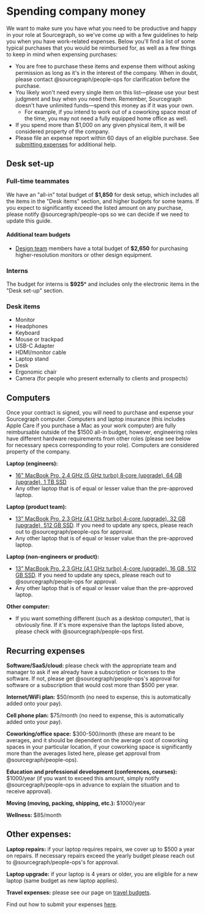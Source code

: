 # Spending company money

We want to make sure you have what you need to be productive and happy in your role at Sourcegraph, so we've come up with a few guidelines to help you when you have work-related expenses. Below you'll find a list of some typical purchases that you would be reimbursed for, as well as a few things to keep in mind when expensing purchases:

- You are free to purchase these items and expense them without asking permission as long as it's in the interest of the company. When in doubt, please contact @sourcegraph/people-ops for clarification before the purchase.
- You likely won't need every single item on this list—please use your best judgment and buy when you need them. Remember, Sourcegraph doesn't have unlimited funds—spend this money as if it was your own.
  - For example, if you intend to work out of a coworking space most of the time, you may not need a fully equipped home office as well.
- If you spend more than $1,000 on any given physical item, it will be considered property of the company.
- Please file an expense report within 60 days of an eligible purchase. See [submitting expenses](expenses.md) for additional help.

## Desk set-up

### Full-time teammates

We have an "all-in" total budget of **$1,850** for desk setup, which includes all the items in the "Desk items" section, and higher budgets for some teams. If you expect to significantly exceed the listed amount on any purchase, please notify @sourcegraph/people-ops so we can decide if we need to update this guide.

#### Additional team budgets

- [Design team](../product/design/index.md) members have a total budget of **$2,650** for purchasing higher-resolution monitors or other design equipment.

### Interns

The budget for interns is **$925*** and includes only the electronic items in the "Desk set-up" section.

### Desk items

- Monitor
- Headphones
- Keyboard
- Mouse or trackpad
- USB-C Adapter
- HDMI/monitor cable
- Laptop stand
- Desk
- Ergonomic chair
- Camera (for people who present externally to clients and prospects)

## Computers

Once your contract is signed, you will need to purchase and expense your Sourcegraph computer. Computers and laptop insurance (this includes Apple Care if you purchase a Mac as your work computer) are fully reimbursable outside of the $1500 all-in budget, however, engineering roles have different hardware requirements from other roles (please see below for necessary specs corresponding to your role). Computers are considered property of the company.

**Laptop (engineers):**

- [16" MacBook Pro, 2.4 GHz (5 GHz turbo) 8‑core (upgrade), 64 GB (upgrade), 1 TB SSD](https://www.apple.com/shop/buy-mac/macbook-pro/16-inch-space-gray-2.3ghz-8-core-processor-1tb#)
- Any other laptop that is of equal or lesser value than the pre-approved laptop.

**Laptop (product team):**

- [13" MacBook Pro, 2.3 GHz (4.1 GHz turbo) 4-core (upgrade), 32 GB (upgrade), 512 GB SSD](https://www.apple.com/shop/buy-mac/macbook-pro/13-inch-space-gray-2.0ghz-quad-core-processor-with-turbo-boost-up-to-3.8ghz-512gb#). If you need to update any specs, please reach out to @sourcegraph/people-ops for approval.
- Any other laptop that is of equal or lesser value than the pre-approved laptop.

**Laptop (non-engineers or product):**

- [13" MacBook Pro, 2.3 GHz (4.1 GHz turbo) 4-core (upgrade), 16 GB, 512 GB SSD](https://www.apple.com/shop/buy-mac/macbook-pro/13-inch-space-gray-2.0ghz-quad-core-processor-with-turbo-boost-up-to-3.8ghz-512gb#). If you need to update any specs, please reach out to @sourcegraph/people-ops for approval.
- Any other laptop that is of equal or lesser value than the pre-approved laptop.

**Other computer:**

- If you want something different (such as a desktop computer), that is obviously fine. If it's more expensive than the laptops listed above, please check with @sourcegraph/people-ops first.

## Recurring expenses

**Software/SaaS/cloud:** please check with the appropriate team and manager to ask if we already have a subscription or licenses to the software. If not, please get @sourcegraph/people-ops's approval for software or a subscription that would cost more than $500 per year.

**Internet/WiFi plan:** $50/month (no need to expense, this is automatically added onto your pay).

**Cell phone plan:** $75/month (no need to expense, this is automatically added onto your pay).

**Coworking/office space:** $300-500/month (these are meant to be averages, and it should be dependent on the average cost of coworking spaces in your particular location, if your coworking space is significantly more than the averages listed here, please get approval from @sourcegraph/people-ops). 

**Education and professional development (conferences, courses):** $1000/year (if you want to exceed this amount, simply notify @sourcegraph/people-ops in advance to explain the situation and to receive approval).

**Moving (moving, packing, shipping, etc.):** $1000/year

**Wellness:** $85/month

## Other expenses:

**Laptop repairs:** if your laptop requires repairs, we cover up to $500 a year on repairs. If necessary repairs exceed the yearly budget please reach out to @sourcegraph/people-ops's for approval.

**Laptop upgrade:** if your laptop is 4 years or older, you are eligible for a new laptop (same budget as new laptop applies).

**Travel expenses:** please see our page on [travel budgets](https://about.sourcegraph.com/handbook/people-ops/travel). 

Find out how to submit your expenses [here](https://about.sourcegraph.com/handbook/people-ops/expenses).
